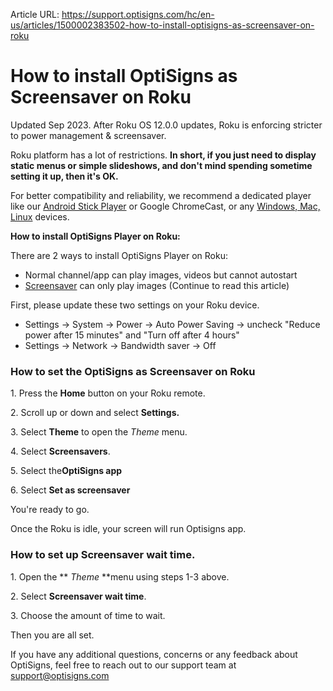 Article URL: https://support.optisigns.com/hc/en-us/articles/1500002383502-how-to-install-optisigns-as-screensaver-on-roku

# How to install OptiSigns as Screensaver on Roku

Updated Sep 2023. After Roku OS 12.0.0 updates, Roku is enforcing stricter to
power management & screensaver.

Roku platform has a lot of restrictions. **In short, if you just need to
display static menus or simple slideshows, and don't mind spending sometime
setting it up, then it's OK.**

For better compatibility and reliability, we recommend a dedicated player like
our [Android Stick Player](https://links.optisigns.com/szzk) or Google
ChromeCast, or any [Windows, Mac, Linux](https://www.optisigns.com/download)
devices.

**How to install OptiSigns Player on Roku:**

There are 2 ways to install OptiSigns Player on Roku:

  * Normal channel/app can play images, videos but cannot autostart
  * [Screensaver](https://support.optisigns.com/hc/en-us/articles/1500002383502) can only play images (Continue to read this article)

First, please update these two settings on your Roku device.

  * Settings -> System -> Power -> Auto Power Saving -> uncheck "Reduce power after 15 minutes" and "Turn off after 4 hours"
  * Settings -> Network -> Bandwidth saver -> Off

### How to set the OptiSigns as Screensaver on Roku

1\. Press the **Home** button on your Roku remote.

2\. Scroll up or down and select **Settings.**

3\. Select **Theme** to open the  _Theme_ menu.

4\. Select **Screensavers**.

5\. Select the**OptiSigns app**

6\. Select **Set as screensaver**

You're ready to go.

Once the Roku is idle, your screen will run Optisigns app.

### How to set up Screensaver wait time.

1\. Open the ** _Theme_ **menu using steps 1-3 above.

2\. Select **Screensaver wait time**.

3\. Choose the amount of time to wait.

Then you are all set.

If you have any additional questions, concerns or any feedback about
OptiSigns, feel free to reach out to our support team at
[support@optisigns.com](mailto:support@optisigns.com)

